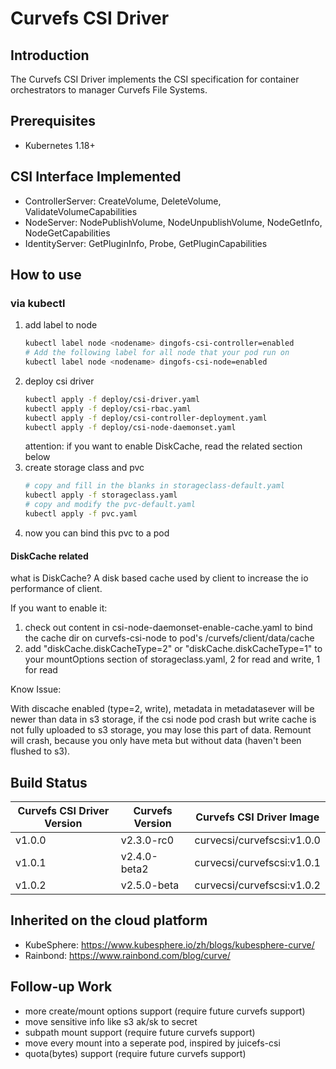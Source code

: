 # Curvefs CSI Driver

## Introduction

The Curvefs CSI Driver implements the CSI specification for container orchestrators to manager Curvefs File Systems.

## Prerequisites

- Kubernetes 1.18+

## CSI Interface Implemented

- ControllerServer: CreateVolume, DeleteVolume, ValidateVolumeCapabilities
- NodeServer: NodePublishVolume, NodeUnpublishVolume, NodeGetInfo, NodeGetCapabilities
- IdentityServer: GetPluginInfo, Probe, GetPluginCapabilities

## How to use

### via kubectl

1. add label to node
    ```bash
    kubectl label node <nodename> dingofs-csi-controller=enabled
    # Add the following label for all node that your pod run on
    kubectl label node <nodename> dingofs-csi-node=enabled
    ```
2. deploy csi driver
    ```bash
    kubectl apply -f deploy/csi-driver.yaml
    kubectl apply -f deploy/csi-rbac.yaml
    kubectl apply -f deploy/csi-controller-deployment.yaml
    kubectl apply -f deploy/csi-node-daemonset.yaml
    ```
   attention: if you want to enable DiskCache, read the related section below
3. create storage class and pvc
   ```bash
   # copy and fill in the blanks in storageclass-default.yaml
   kubectl apply -f storageclass.yaml
   # copy and modify the pvc-default.yaml
   kubectl apply -f pvc.yaml
   ```
4. now you can bind this pvc to a pod

#### DiskCache related

what is DiskCache? A disk based cache used by client to increase the io performance
of client.

If you want to enable it:
1. check out content in csi-node-daemonset-enable-cache.yaml to bind the cache dir on curvefs-csi-node to pod's /curvefs/client/data/cache
2. add "diskCache.diskCacheType=2" or "diskCache.diskCacheType=1" to your mountOptions section of storageclass.yaml, 2 for read and write, 1 for read

Know Issue:

With discache enabled (type=2, write), metadata in metadatasever will be newer than data in s3 storage,
if the csi node pod crash but write cache is not fully uploaded to s3 storage,
you may lose this part of data. Remount will crash, because you only have meta but without data (haven't been flushed to s3).


## Build Status

| Curvefs CSI Driver Version | Curvefs Version | Curvefs CSI Driver Image                          |
|----------------------------|-----------------|---------------------------------------------------|
| v1.0.0                     | v2.3.0-rc0      | curvecsi/curvefscsi:v1.0.0 |
| v1.0.1 | v2.4.0-beta2 | curvecsi/curvefscsi:v1.0.1|
| v1.0.2 | v2.5.0-beta | curvecsi/curvefscsi:v1.0.2| 

## Inherited on the cloud platform

- KubeSphere: https://www.kubesphere.io/zh/blogs/kubesphere-curve/
- Rainbond: https://www.rainbond.com/blog/curve/

## Follow-up Work

- more create/mount options support (require future curvefs support)
- move sensitive info like s3 ak/sk to secret
- subpath mount support (require future curvefs support)
- move every mount into a seperate pod, inspired by juicefs-csi
- quota(bytes) support (require future curvefs support)

